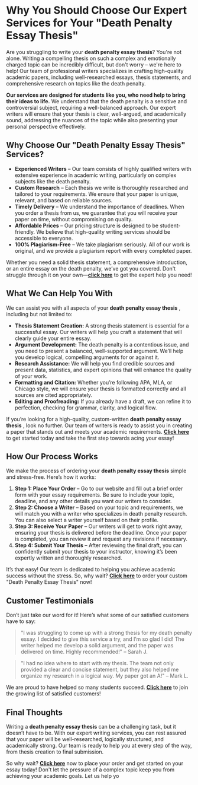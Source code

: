 # Why You Should Choose Our Expert Services for Your "Death Penalty Essay Thesis"

Are you struggling to write your **death penalty essay thesis**? You're not alone. Writing a compelling thesis on such a complex and emotionally charged topic can be incredibly difficult, but don't worry – we're here to help! Our team of professional writers specializes in crafting high-quality academic papers, including well-researched essays, thesis statements, and comprehensive research on topics like the death penalty.

**Our services are designed for students like you, who need help to bring their ideas to life.** We understand that the death penalty is a sensitive and controversial subject, requiring a well-balanced approach. Our expert writers will ensure that your thesis is clear, well-argued, and academically sound, addressing the nuances of the topic while also presenting your personal perspective effectively.

## Why Choose Our "Death Penalty Essay Thesis" Services?

- **Experienced Writers** – Our team consists of highly qualified writers with extensive experience in academic writing, particularly on complex subjects like the death penalty.
- **Custom Research** – Each thesis we write is thoroughly researched and tailored to your requirements. We ensure that your paper is unique, relevant, and based on reliable sources.
- **Timely Delivery** – We understand the importance of deadlines. When you order a thesis from us, we guarantee that you will receive your paper on time, without compromising on quality.
- **Affordable Prices** – Our pricing structure is designed to be student-friendly. We believe that high-quality writing services should be accessible to everyone.
- **100% Plagiarism-Free** – We take plagiarism seriously. All of our work is original, and we provide a plagiarism report with every completed paper.

Whether you need a solid thesis statement, a comprehensive introduction, or an entire essay on the death penalty, we’ve got you covered. Don't struggle through it on your own—[**click here**](https://tinyurl.com/topessay?keyword=death+penalty+essay+thesis) to get the expert help you need!

## What We Can Help You With

We can assist you with all aspects of your **death penalty essay thesis** , including but not limited to:

- **Thesis Statement Creation:** A strong thesis statement is essential for a successful essay. Our writers will help you craft a statement that will clearly guide your entire essay.
- **Argument Development:** The death penalty is a contentious issue, and you need to present a balanced, well-supported argument. We’ll help you develop logical, compelling arguments for or against it.
- **Research Assistance:** We will help you find credible sources and present data, statistics, and expert opinions that will enhance the quality of your work.
- **Formatting and Citation:** Whether you’re following APA, MLA, or Chicago style, we will ensure your thesis is formatted correctly and all sources are cited appropriately.
- **Editing and Proofreading:** If you already have a draft, we can refine it to perfection, checking for grammar, clarity, and logical flow.

If you’re looking for a high-quality, custom-written **death penalty essay thesis** , look no further. Our team of writers is ready to assist you in creating a paper that stands out and meets your academic requirements. [**Click here**](https://tinyurl.com/topessay?keyword=death+penalty+essay+thesis) to get started today and take the first step towards acing your essay!

## How Our Process Works

We make the process of ordering your **death penalty essay thesis** simple and stress-free. Here’s how it works:

1. **Step 1: Place Your Order** – Go to our website and fill out a brief order form with your essay requirements. Be sure to include your topic, deadline, and any other details you want our writers to consider.
2. **Step 2: Choose a Writer** – Based on your topic and requirements, we will match you with a writer who specializes in death penalty research. You can also select a writer yourself based on their profile.
3. **Step 3: Receive Your Paper** – Our writers will get to work right away, ensuring your thesis is delivered before the deadline. Once your paper is completed, you can review it and request any revisions if necessary.
4. **Step 4: Submit Your Thesis** – After reviewing the final draft, you can confidently submit your thesis to your instructor, knowing it’s been expertly written and thoroughly researched.

It’s that easy! Our team is dedicated to helping you achieve academic success without the stress. So, why wait? [**Click here**](https://tinyurl.com/topessay?keyword=death+penalty+essay+thesis) to order your custom "Death Penalty Essay Thesis" now!

## Customer Testimonials

Don’t just take our word for it! Here’s what some of our satisfied customers have to say:

> "I was struggling to come up with a strong thesis for my death penalty essay. I decided to give this service a try, and I’m so glad I did! The writer helped me develop a solid argument, and the paper was delivered on time. Highly recommended!" – Sarah J.

> "I had no idea where to start with my thesis. The team not only provided a clear and concise statement, but they also helped me organize my research in a logical way. My paper got an A!" – Mark L.

We are proud to have helped so many students succeed. [**Click here**](https://tinyurl.com/topessay?keyword=death+penalty+essay+thesis) to join the growing list of satisfied customers!

## Final Thoughts

Writing a **death penalty essay thesis** can be a challenging task, but it doesn’t have to be. With our expert writing services, you can rest assured that your paper will be well-researched, logically structured, and academically strong. Our team is ready to help you at every step of the way, from thesis creation to final submission.

So why wait? [**Click here**](https://tinyurl.com/topessay?keyword=death+penalty+essay+thesis) now to place your order and get started on your essay today! Don't let the pressure of a complex topic keep you from achieving your academic goals. Let us help yo
